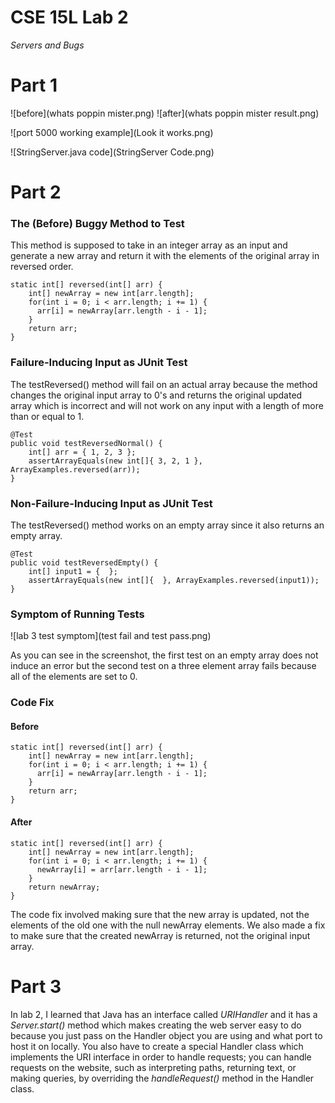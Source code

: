 # CSE 15L Lab 2

*Servers and Bugs*

# Part 1

 ![before](whats poppin mister.png)
 ![after](whats poppin mister result.png)
  
 ![port 5000 working example](Look it works.png)

 ![StringServer.java code](StringServer Code.png)
  
# Part 2

### The (Before) Buggy Method to Test
This method is supposed to take in an integer array as an input and generate a new array and return it with the elements of the original array in reversed order. 

```
static int[] reversed(int[] arr) {
    int[] newArray = new int[arr.length];
    for(int i = 0; i < arr.length; i += 1) {
      arr[i] = newArray[arr.length - i - 1];
    }
    return arr;
}
```

### Failure-Inducing Input as JUnit Test

The testReversed() method will fail on an actual array because the method changes the original input array to 0's and returns the original updated array which is incorrect and will not work on any input with a length of more than or equal to 1.

```
@Test
public void testReversedNormal() {
    int[] arr = { 1, 2, 3 };
    assertArrayEquals(new int[]{ 3, 2, 1 }, ArrayExamples.reversed(arr));
}
```

### Non-Failure-Inducing Input as JUnit Test

The testReversed() method works on an empty array since it also returns an empty array.

```
@Test
public void testReversedEmpty() {
    int[] input1 = {  };
    assertArrayEquals(new int[]{  }, ArrayExamples.reversed(input1));
}
```

### Symptom of Running Tests
![lab 3 test symptom](test fail and test pass.png)

As you can see in the screenshot, the first test on an empty array does not induce an error but the second test on a three element array fails because all of the elements are set to 0.

### Code Fix

#### Before
```
static int[] reversed(int[] arr) {
    int[] newArray = new int[arr.length];
    for(int i = 0; i < arr.length; i += 1) {
      arr[i] = newArray[arr.length - i - 1];
    }
    return arr;
}
```

#### After
```
static int[] reversed(int[] arr) {
    int[] newArray = new int[arr.length];
    for(int i = 0; i < arr.length; i += 1) {
      newArray[i] = arr[arr.length - i - 1];
    }
    return newArray;
}
```

The code fix involved making sure that the new array is updated, not the elements of the old one with the null newArray elements. We also made a fix to make sure that the created newArray is returned, not the original input array.
  
# Part 3
  
In lab 2, I learned that Java has an interface called *URIHandler* and it has a *Server.start()* method which makes creating the web server easy to do because you just pass on the Handler object you are using and what port to host it on locally. You also have to create a special Handler class which implements the URI interface in order to handle requests; you can handle requests on the website, such as interpreting paths, returning text, or making queries, by overriding the *handleRequest()* method in the Handler class. 
